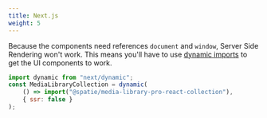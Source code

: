 ```yaml
---
title: Next.js
weight: 5
---
```


Because the components need references `document` and `window`, Server Side Rendering won't work. This means you'll have to use [dynamic imports](https://nextjs.org/docs/advanced-features/dynamic-import) to get the UI components to work.

```js
import dynamic from "next/dynamic";
const MediaLibraryCollection = dynamic(
    () => import("@spatie/media-library-pro-react-collection"),
    { ssr: false }
);
```
